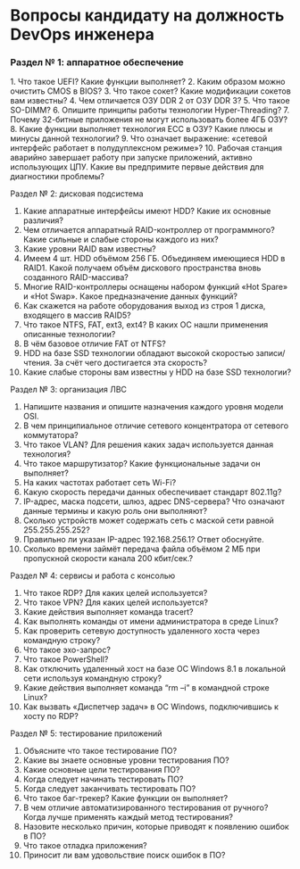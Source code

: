 # Вопросы кандидату на должность DevOps инженера

<h3>Раздел № 1: аппаратное обеспечение</h3>
1.	Что такое UEFI? Какие функции выполняет?
2.	Каким образом можно очистить CMOS в BIOS?
3.	Что такое сокет? Какие модификации сокетов вам известны?
4.	Чем отличается ОЗУ DDR 2 от ОЗУ DDR 3?
5.	Что такое SO-DIMM?
6.	Опишите принципы работы технологии Hyper-Threading? 
7.	Почему 32-битные приложения не могут использовать более 4ГБ ОЗУ?
8.	Какие функции выполняет технология ECC в ОЗУ? Какие плюсы и минусы данной технологии?
9.	Что означает выражение: «сетевой интерфейс работает в полудуплексном режиме»?
10.	Рабочая станция аварийно завершает работу при запуске приложений, активно использующих ЦПУ.  Какие вы предпримите первые действия для диагностики проблемы?

Раздел № 2: дисковая подсистема
1.	Какие аппаратные интерфейсы имеют HDD? Какие их основные различия?
2.	Чем отличается аппаратный RAID-контроллер от программного? Какие сильные и слабые стороны каждого из них?
3.	Какие уровни RAID вам известны?
4.	Имеем 4 шт. HDD объёмом 256 ГБ. Объединяем имеющиеся HDD в RAID1. Какой получаем объём дискового пространства вновь созданного RAID-массива?
5.	Многие RAID-контроллеры оснащены набором функций «Hot Spare» и «Hot Swap». Какое предназначение данных функций?
6.	Как скажется на работе оборудования выход из строя 1 диска, входящего в массив RAID5?
7.	Что такое NTFS, FAT, ext3, ext4? В каких ОС нашли применения описанные технологии?
8.	В чём базовое отличие FAT от NTFS?
9.	HDD на базе SSD технологии обладают высокой скоростью записи/чтения. За счёт чего достигается эта скорость?
10.	Какие слабые стороны вам известны у HDD на базе SSD технологии?

Раздел № 3: организация ЛВС
1.	Напишите названия и опишите назначения каждого уровня модели OSI.
2.	В чем принципиальное отличие сетевого концентратора от сетевого коммутатора?
3.	Что такое VLAN? Для решения каких задач используется данная технология?
4.	Что такое маршрутизатор? Какие функциональные задачи он выполняет?
5.	На каких частотах работает сеть Wi-Fi?
6.	Какую скорость передачи данных обеспечивает стандарт 802.11g?
7.	IP-адрес, маска подсети, шлюз, адрес DNS-сервера? Что означают данные термины и какую роль они выполняют?
8.	Сколько устройств может содержать сеть с маской сети равной 255.255.255.252?
9.	Правильно ли указан IP-адрес 192.168.256.1? Ответ обоснуйте.
10.	Сколько времени займёт передача файла объёмом 2 МБ при пропускной скорости канала 200 кбит/сек.?

Раздел № 4: сервисы и работа с консолью
1.	Что такое RDP? Для каких целей используется?
2.	Что такое VPN? Для каких целей используется?
3.	Какие действия выполняет команда tracert?
4.	Как выполнять команды от имени администратора в среде Linux?
5.	Как проверить сетевую доступность удаленного хоста через командную строку?
6.	Что такое эхо-запрос?
7.	Что такое PowerShell?
8.	Как отключить удаленный хост на базе ОС Windows 8.1 в локальной сети используя командную строку?
9.	Какие действия выполняет команда “rm –i” в командной строке Linux?
10.	Как вызвать «Диспетчер задач» в ОС Windows, подключившись к хосту по RDP?

Раздел № 5: тестирование приложений
1.	Объясните что такое тестирование ПО?
2.	Какие вы знаете основные уровни тестирования ПО?
3.	Какие основные цели тестирования ПО?
4.	Когда следует начинать тестировать ПО?
5.	Когда следует заканчивать тестировать ПО?
6.	Что такое баг-трекер? Какие функции он выполняет?
7.	В чем отличие автоматизированного тестирования от ручного? Когда лучше применять каждый метод тестирования?
8.	Назовите несколько причин, которые приводят к появлению ошибок в ПО?
9.	Что такое отладка приложения?
10.	Приносит ли вам удовольствие поиск ошибок в ПО?
